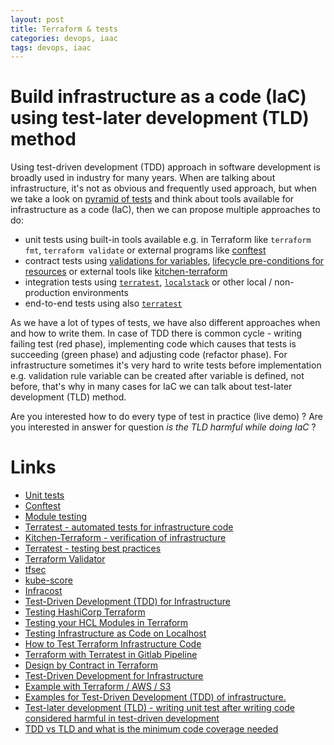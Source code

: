 ```yaml
---
layout: post
title: Terraform & tests
categories: devops, iaac
tags: devops, iaac
---
```


# Build infrastructure as a code (IaC) using test-later development (TLD) method

Using test-driven development (TDD) approach in software development is broadly used in industry for many years. When are talking about infrastructure, it's not as obvious and frequently used approach, but when we take a look on [pyramid of tests](https://www.hashicorp.com/blog/testing-hashicorp-terraform) and think about tools available for infrastructure as a code (IaC), then we can propose multiple approaches to do:
- unit tests using built-in tools available e.g. in Terraform like ``terraform fmt``, ``terraform validate`` or external programs like [conftest](https://www.conftest.dev/)
- contract tests using [validations for variables](https://www.terraform.io/language/values/variables), [lifecycle pre-conditions for resources](https://www.terraform.io/language/expressions/custom-conditions) or external tools like [kitchen-terraform](https://github.com/newcontext-oss/kitchen-terraform)
- integration tests using [``terratest``](https://terratest.gruntwork.io/), [``localstack``](https://localstack.cloud/) or other local / non-production environments
- end-to-end tests using also [``terratest``](https://terratest.gruntwork.io/)

As we have a lot of types of tests, we have also different approaches when and how to write them. In case of TDD there is common cycle - writing failing test (red phase), implementing code which causes that tests is succeeding (green phase) and adjusting code (refactor phase). For infrastructure sometimes it's very hard to write tests before implementation e.g. validation rule variable can be created after variable is defined, not before, that's why in many cases for IaC we can talk about test-later development (TLD) method.

Are you interested how to do every type of test in practice (live demo) ?
Are you interested in answer for question *is the TLD harmful while doing IaC* ? 

# Links
* [Unit tests](https://www.terraform.io/cdktf/test/unit-tests)
* [Conftest](https://www.conftest.dev/)
* [Module testing](https://www.terraform.io/language/modules/testing-experiment)
* [Terratest - automated tests for infrastructure code](https://terratest.gruntwork.io/)
* [Kitchen-Terraform - verification of infrastructure](https://github.com/newcontext-oss/kitchen-terraform)
* [Terratest - testing best practices](https://terratest.gruntwork.io/docs/#testing-best-practices)
* [Terraform Validator](https://github.com/GoogleCloudPlatform/terraform-validator)
* [tfsec](https://github.com/aquasecurity/tfsec)
* [kube-score](https://kube-score.com/)
* [Infracost](https://www.infracost.io/)
* [Test-Driven Development (TDD) for Infrastructure](https://www.hashicorp.com/resources/test-driven-development-tdd-for-infrastructure)
* [Testing HashiCorp Terraform](https://www.hashicorp.com/blog/testing-hashicorp-terraform)
* [Testing your HCL Modules in Terraform](https://www.hashicorp.com/resources/testing-your-hcl-modules-in-terraform)
* [Testing Infrastructure as Code on Localhost](https://www.hashicorp.com/resources/testing-infrastructure-as-code-on-localhost)
* [How to Test Terraform Infrastructure Code](https://winder.ai/how-to-test-terraform-infrastructure-code/)
* [Terraform with Terratest in Gitlab Pipeline](https://www.infralovers.com/en/articles/2019/12/18/terraform-with-terratest-in-gitlab-pipeline/)
* [Design by Contract in Terraform](https://betterprogramming.pub/design-by-contracts-in-terraform-63467a749c1a)
* [Test-Driven Development for Infrastructure](https://medium.com/@joatmon08/test-driven-development-techniques-for-infrastructure-a73bd1ab273b)
* [Example with Terraform / AWS / S3](https://github.com/joatmon08/tdd-infrastructure/tree/main/tf-aws-s3)
* [Examples for Test-Driven Development (TDD) of infrastructure.](https://github.com/joatmon08/tdd-infrastructure)
* [Test-later development (TLD) - writing unit test after writing code considered harmful in test-driven development](https://opensource.com/article/20/2/automate-unit-tests)
* [TDD vs TLD and what is the minimum code coverage needed](https://medium.com/swlh/tdd-vs-tld-and-what-is-the-minimum-code-coverage-needed-f380181d3400)